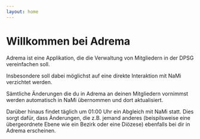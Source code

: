 ```yaml
---
layout: home
---
```


# Willkommen bei Adrema

Adrema ist eine Applikation, die die Verwaltung von Mitgliedern in der DPSG vereinfachen soll. 

Insbesondere soll dabei möglichst auf eine direkte Interaktion mit NaMi verzichtet werden.

Sämtliche Änderungen die du in Adrema an deinen Mitgliedern vornimmst werden automatisch in NaMi übernommen und dort aktualisiert.

Darüber hinaus findet täglich um 01:00 Uhr ein Abgleich mit NaMi statt. Dies sorgt dafür, dass Änderungen, die z.B. jemand anderes (beispilsweise eine übergeordnete Ebene wie ein Bezirk oder eine Diözese) ebenfalls bei dir in Adrema erscheinen.


